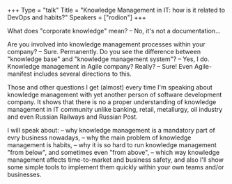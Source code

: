 +++
Type = "talk"
Title = "Knowledge Management in IT: how is it related to DevOps and habits?"
Speakers = ["rodion"]
+++

What does "corporate knowledge" mean? – No, it's not a documentation...

Are you involved into knowledge management processes within your company? – Sure. Permanently. Do you see the difference between "knowledge base" and "knowledge management system"? – Yes, I do. Knowledge management in Agile company? Really? – Sure! Even Agile-manifest includes several directions to this.

Those and other questions I get (almost) every time I'm speaking about knowledge management with yet another person of software development company. It shows that there is no a proper understanding of knowledge management in IT community unlike banking, retail, metallurgy, oil industry and even Russian Railways and Russian Post.

I will speak about:
– why knowledge management is a mandatory part of evry business nowadays,
– why the main problem of knowledge management is habits,
– why it is so hard to run knowledge management "from below", and sometimes even "from above",
– which way knowledge management affects time-to-market and business safety,
and also I'll show some simple tools to implement them quickly within your own teams and/or businesses.

